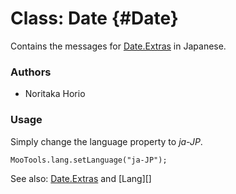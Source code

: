 Class: Date {#Date}
=====================================

Contains the messages for [Date.Extras][] in Japanese.

### Authors

* Noritaka Horio

### Usage

Simply change the language property to *ja-JP*.

	MooTools.lang.setLanguage("ja-JP");

See also: [Date.Extras][] and [Lang][]

[Form.Validator]: /more/Forms/Form.Validator#Form-Validator
[Date.Extras]: /more/Native/Date.Extras